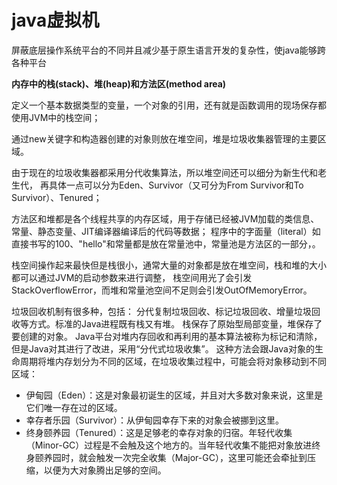 # java虚拟机

屏蔽底层操作系统平台的不同并且减少基于原生语言开发的复杂性，使java能够跨各种平台 

**内存中的栈(stack)、堆(heap)和方法区(method area)** 

定义一个基本数据类型的变量，一个对象的引用，还有就是函数调用的现场保存都使用JVM中的栈空间；

通过new关键字和构造器创建的对象则放在堆空间，堆是垃圾收集器管理的主要区域。

由于现在的垃圾收集器都采用分代收集算法，所以堆空间还可以细分为新生代和老生代，
再具体一点可以分为Eden、Survivor（又可分为From Survivor和To Survivor）、Tenured；

方法区和堆都是各个线程共享的内存区域，用于存储已经被JVM加载的类信息、常量、静态变量、JIT编译器编译后的代码等数据；
程序中的字面量（literal）如直接书写的100、"hello"和常量都是放在常量池中，常量池是方法区的一部分，。

栈空间操作起来最快但是栈很小，通常大量的对象都是放在堆空间，栈和堆的大小都可以通过JVM的启动参数来进行调整，
栈空间用光了会引发StackOverflowError，而堆和常量池空间不足则会引发OutOfMemoryError。

垃圾回收机制有很多种，包括：
分代复制垃圾回收、标记垃圾回收、增量垃圾回收等方式。标准的Java进程既有栈又有堆。
栈保存了原始型局部变量，堆保存了要创建的对象。
Java平台对堆内存回收和再利用的基本算法被称为标记和清除，但是Java对其进行了改进，采用“分代式垃圾收集”。
这种方法会跟Java对象的生命周期将堆内存划分为不同的区域，在垃圾收集过程中，可能会将对象移动到不同区域：
- 伊甸园（Eden）：这是对象最初诞生的区域，并且对大多数对象来说，这里是它们唯一存在过的区域。
- 幸存者乐园（Survivor）：从伊甸园幸存下来的对象会被挪到这里。
- 终身颐养园（Tenured）：这是足够老的幸存对象的归宿。年轻代收集（Minor-GC）过程是不会触及这个地方的。当年轻代收集不能把对象放进终身颐养园时，就会触发一次完全收集（Major-GC），这里可能还会牵扯到压缩，以便为大对象腾出足够的空间。
